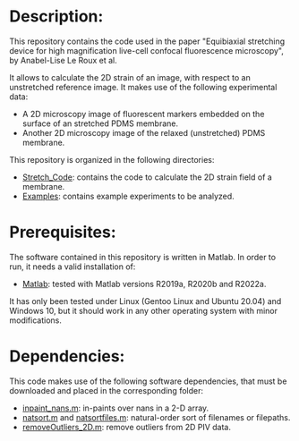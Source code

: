 # Description:

This repository contains the code used in the paper "Equibiaxial stretching device for high magnification live-cell confocal fluorescence microscopy", by Anabel-Lise Le Roux et al.

It allows to calculate the 2D strain of an image, with respect to an unstretched reference image. It makes use of the following experimental data: 

  * A 2D microscopy image of fluorescent markers embedded on the surface of an stretched PDMS membrane.
  * Another 2D microscopy image of the relaxed (unstretched) PDMS membrane.

This repository is organized in the following directories:

  * [Stretch_Code](https://github.com/xt-prc-lab/Le_Roux_et_al_2024_JOVE/tree/main/Stretch_Code): contains the code to calculate the 2D strain field of a membrane.
  * [Examples](https://github.com/xt-prc-lab/Le_Roux_et_al_2024_JOVE/tree/main/Examples): contains example experiments to be analyzed.

# Prerequisites:

The software contained in this repository is written in Matlab. In order to run, it needs a valid installation of:

 * [Matlab](https://www.mathworks.com/products/matlab.html): tested with Matlab versions R2019a, R2020b and R2022a.

It has only been tested under Linux (Gentoo Linux and Ubuntu 20.04) and Windows 10, but it should work in any other operating system with minor modifications.

# Dependencies:

This code makes use of the following software dependencies, that must be downloaded and placed in the corresponding folder:

  * [inpaint_nans.m](https://www.mathworks.com/matlabcentral/fileexchange/4551-inpaint_nans): in-paints over nans in a 2-D array.
  * [natsort.m](https://www.mathworks.com/matlabcentral/fileexchange/47434-natural-order-filename-sort) and [natsortfiles.m](https://www.mathworks.com/matlabcentral/fileexchange/47434-natural-order-filename-sort): natural-order sort of filenames or filepaths.
  * [removeOutliers_2D.m](https://github.com/FranckLab/FIDIC/blob/master/removeOutliers_2D.m): remove outliers from 2D PIV data.
